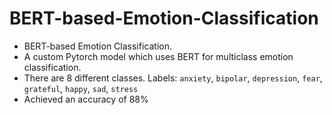 # BERT-based-Emotion-Classification
- BERT-based Emotion Classification.
- A custom Pytorch model which uses BERT for multiclass emotion classification.
- There are 8 different classes. Labels: `anxiety`, `bipolar`, `depression`, `fear`, `grateful`, `happy`, `sad`, `stress`
- Achieved an accuracy of 88%
